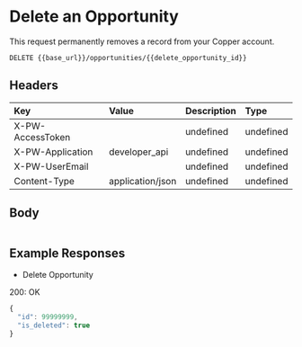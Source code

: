 # Delete an Opportunity

This request permanently removes a record from your Copper account.

`DELETE {{base_url}}/opportunities/{{delete_opportunity_id}}`

## Headers

| Key | Value | Description | Type |
| :--- | :--- | :--- | :--- |
| X-PW-AccessToken |  | undefined | undefined |
| X-PW-Application | developer\_api | undefined | undefined |
| X-PW-UserEmail |  | undefined | undefined |
| Content-Type | application/json | undefined | undefined |

## Body

```text

```

## Example Responses

* Delete Opportunity

200: OK

```javascript
{
  "id": 99999999,
  "is_deleted": true
}
```

